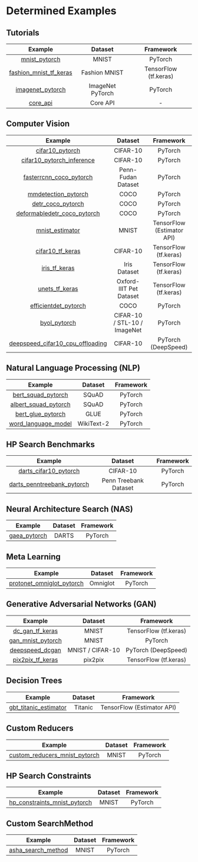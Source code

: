 # Determined Examples

## Tutorials

| Example                                                       | Dataset          | Framework             |
|:-------------------------------------------------------------:|:----------------:|:---------------------:|
| [mnist\_pytorch](tutorials/mnist_pytorch)                     | MNIST            | PyTorch               |
| [fashion\_mnist\_tf\_keras](tutorials/fashion_mnist_tf_keras) | Fashion MNIST    | TensorFlow (tf.keras) |
| [imagenet\_pytorch](tutorials/imagenet_pytorch)               | ImageNet PyTorch | PyTorch               |
| [core\_api](tutorials/core_api)                               | Core API         | -                     |

## Computer Vision

| Example                                                                      | Dataset                      | Framework                                |
|:----------------------------------------------------------------------------:|:----------------------------:|:----------------------------------------:|
| [cifar10\_pytorch](computer_vision/cifar10_pytorch)                          | CIFAR-10                     | PyTorch                                  |
| [cifar10\_pytorch\_inference](computer_vision/cifar10_pytorch_inference)     | CIFAR-10                     | PyTorch                                  |
| [fasterrcnn\_coco\_pytorch](computer_vision/fasterrcnn_coco_pytorch)         | Penn-Fudan Dataset           | PyTorch                                  |
| [mmdetection\_pytorch](computer_vision/mmdetection_pytorch)                  | COCO                         | PyTorch                                  |
| [detr\_coco\_pytorch](computer_vision/detr_coco_pytorch)                     | COCO                         | PyTorch                                  |
| [deformabledetr\_coco\_pytorch](computer_vision/deformabledetr_coco_pytorch) | COCO                         | PyTorch                                  |
| [mnist\_estimator](computer_vision/mnist_estimator)                          | MNIST                        | TensorFlow (Estimator API)               |
| [cifar10\_tf\_keras](computer_vision/cifar10_tf_keras)                       | CIFAR-10                     | TensorFlow (tf.keras)                    |
| [iris\_tf\_keras](computer_vision/iris_tf_keras)                             | Iris Dataset                 | TensorFlow (tf.keras)                    |
| [unets\_tf\_keras](computer_vision/unets_tf_keras)                           | Oxford-IIIT Pet Dataset      | TensorFlow (tf.keras)                    |
| [efficientdet\_pytorch](computer_vision/efficientdet_pytorch)                | COCO                         | PyTorch                                  |
| [byol\_pytorch](computer_vision/byol_pytorch)                                | CIFAR-10 / STL-10 / ImageNet | PyTorch                                  |
| [deepspeed\_cifar10_cpu_offloading](deepspeed/cifar10_cpu_offloading)        | CIFAR-10                     | PyTorch (DeepSpeed)                      |

## Natural Language Processing (NLP)

| Example                                            | Dataset    | Framework |
|:--------------------------------------------------:|:----------:|:---------:|
| [bert\_squad\_pytorch](nlp/bert_squad_pytorch)     | SQuAD      | PyTorch   |
| [albert\_squad\_pytorch](nlp/albert_squad_pytorch) | SQuAD      | PyTorch   |
| [bert\_glue\_pytorch](nlp/bert_glue_pytorch)       | GLUE       | PyTorch   |
| [word\_language\_model](nlp/word_language_model)   | WikiText-2 | PyTorch   |

## HP Search Benchmarks

| Example                                                                         | Dataset               | Framework |
|:-------------------------------------------------------------------------------:|:---------------------:|:---------:|
| [darts\_cifar10\_pytorch](hp_search_benchmarks/darts_cifar10_pytorch)           | CIFAR-10              | PyTorch   |
| [darts\_penntreebank\_pytorch](hp_search_benchmarks/darts_penntreebank_pytorch) | Penn Treebank Dataset | PyTorch   |

## Neural Architecture Search (NAS)

| Example                            | Dataset | Framework |
|:---------------------------------:|:-------:|:---------:|
| [gaea\_pytorch](nas/gaea_pytorch) | DARTS   | PyTorch   |

## Meta Learning

| Example                                                                | Dataset  | Framework |
|:----------------------------------------------------------------------:|:--------:|:---------:|
| [protonet\_omniglot\_pytorch](meta_learning/protonet_omniglot_pytorch) | Omniglot | PyTorch   |

## Generative Adversarial Networks (GAN)

| Example                                       | Dataset          | Framework             |
|:---------------------------------------------:|:----------------:|:---------------------:|
| [dc\_gan\_tf\_keras](gan/dcgan_tf_keras)      | MNIST            | TensorFlow (tf.keras) |
| [gan\_mnist\_pytorch](gan/gan_mnist_pytorch)  | MNIST            | PyTorch               |
| [deepspeed\_dcgan](deepspeed/deepspeed_dcgan) | MNIST / CIFAR-10 | PyTorch (DeepSpeed)   |
| [pix2pix\_tf\_keras](gan/pix2pix_tf_keras)    | pix2pix          | TensorFlow (tf.keras) |

## Decision Trees

| Example                                                         | Dataset | Framework                  |
|:---------------------------------------------------------------:|:-------:|:--------------------------:|
| [gbt\_titanic\_estimator](decision_trees/gbt_titanic_estimator) | Titanic | TensorFlow (Estimator API) |

## Custom Reducers

| Example                                                                    | Dataset | Framework  |
|:--------------------------------------------------------------------------:|:-------:|:----------:|
| [custom\_reducers\_mnist\_pytorch](features/custom_reducers_mnist_pytorch) | MNIST   | PyTorch    |

## HP Search Constraints

| Example                                                                  | Dataset | Framework  |
|:------------------------------------------------------------------------:|:-------:|:----------:|
| [hp\_constraints\_mnist\_pytorch](features/hp_constraints_mnist_pytorch) | MNIST   | PyTorch    |

## Custom SearchMethod

| Example                                                                  | Dataset | Framework  |
|:------------------------------------------------------------------------:|:-------:|:----------:|
| [asha\_search\_method](custom_search_method/asha_search_method)          | MNIST   | PyTorch    |
